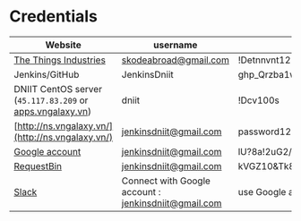 # Credentials

| Website                                                                              | username                                             | password                                 |
|--------------------------------------------------------------------------------------|------------------------------------------------------|------------------------------------------|
| [The Things Industries](https://www.thethingsindustries.com/)                        | skodeabroad@gmail.com                                | !Detnnvnt12                              |
| Jenkins/GitHub                                                                       | JenkinsDniit                                         | 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 |
| DNIIT CentOS server (`45.117.83.209` or [apps.vngalaxy.vn](http://apps.vngalaxy.vn)) | dniit                                                | !Dcv100s                                 |
| [http://ns.vngalaxy.vn/](http://ns.vngalaxy.vn/)                                     | jenkinsdniit@gmail.com                               | password123                              |
| [Google account](https://www.google.com/)                                            | jenkinsdniit@gmail.com                               | lU?8a!2uG2/j$rGk                         |
| [RequestBin](https://requestbin.com/)                                                | jenkinsdniit@gmail.com                               | kVGZ10&Tk8x$                             |
| [Slack](https://app.slack.com/client/T05JDPV4GBC/C05JSD6UF33)                        | Connect with Google account : jenkinsdniit@gmail.com | use Google account password              |